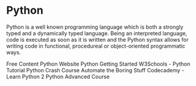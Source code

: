 # Python

Python is a well known programming language which is both a strongly typed and a dynamically typed language. Being an interpreted language, code is executed as soon as it is written and the Python syntax allows for writing code in functional, procedureal or object-oriented programmatic ways.

<ResourceGroupTitle>Free Content</ResourceGroupTitle>
<BadgeLink colorScheme='blue' badgeText='Python Website' href='https://www.python.org/'>Python Website</BadgeLink>
<BadgeLink colorScheme='blue' badgeText='Read' href='https://www.python.org/about/gettingstarted/'>Python Getting Started</BadgeLink>
<BadgeLink badgeText='Course' colorScheme='green' href='https://www.w3schools.com/python/'>W3Schools - Python Tutorial </BadgeLink>
<BadgeLink badgeText='Course' colorScheme='green' href='https://ehmatthes.github.io/pcc/'>Python Crash Course</BadgeLink>
<BadgeLink colorScheme='blue' badgeText='Read' href='https://automatetheboringstuff.com/'>Automate the Boring Stuff</BadgeLink>
<BadgeLink badgeText='Course' colorScheme='green' href='https://www.codecademy.com/learn/learn-python'>Codecademy - Learn Python 2</BadgeLink>
<BadgeLink badgeText='Course' colorScheme='green' href='https://www.ics.uci.edu/~pattis/ICS-33/index.html'>Python Advanced Course</BadgeLink>
